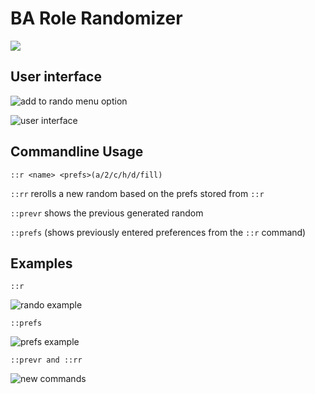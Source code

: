 # BA Role Randomizer

[![](https://img.shields.io/endpoint?url=https://i.pluginhub.info/shields/installs/plugin/ba-role-randomizer)](https://runelite.net/plugin-hub)

## User interface
![add to rando menu option](https://media1.giphy.com/media/B0onXwxITw4xQsZtcf/giphy.gif?cid=790b7611f14b812a0c033532416421d344311ec3c9f19c1c&rid=giphy.gif&ct=g)

![user interface](https://media4.giphy.com/media/chEuIDXhnjJ0mJmq0C/giphy.gif?cid=790b7611884e5774c6c7f395c198f0910d08b9aa1be84c79&rid=giphy.gif&ct=g)

## Commandline Usage

``::r <name> <prefs>(a/2/c/h/d/fill)``

``::rr`` rerolls a new random based on the prefs stored from ``::r``

``::prevr`` shows the previous generated random

``::prefs`` (shows previously entered preferences from the ``::r`` command)


## Examples
``::r``

![rando example](https://media1.giphy.com/media/T3EyEHbt3cpHiQFzDA/giphy.gif)

``::prefs``

![prefs example](https://media0.giphy.com/media/gqlMiZ7TmErK1X9Tov/giphy.gif)

``::prevr and ::rr``

![new commands](https://media2.giphy.com/media/VldmR7ubX8hrmBH0RW/giphy.gif)


